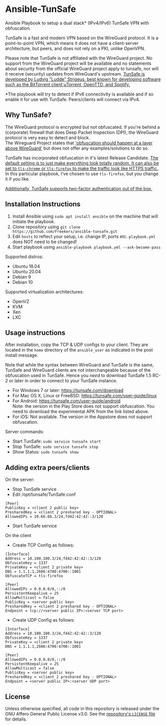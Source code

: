 # Ansible-TunSafe
Ansible Playbook to setup a dual stack* (IPv4/IPv6) TunSafe VPN with obfuscation.   

TunSafe is a fast and modern VPN based on the WireGuard protocol. It is a point-to-point VPN, which means it does not have a client-server architecture, but peers, and does not rely on a PKI, unlike OpenVPN.   

Please note that TunSafe is not affiliated with the WireGuard project. No support from the WireGuard project will be available and no statements about security from the official WireGuard project apply to tunsafe, nor will it receive (security) updates from WireGuard's upstream. [TunSafe is developed by Ludvig "Ludde" Strigeus, best known for developing software such as the BitTorrent client μTorrent, OpenTTD, and Spotify.](https://en.wikipedia.org/wiki/Ludvig_Strigeus)

*The playbook will try to detect if IPv6 connectivity is available and if so enable it for use with TunSafe. Peers/clients will connect via IPv4.

## Why TunSafe?
The WireGuard protocol is encrypted but not obfuscated. If you're behind a (corporate) firewall that does Deep Packet Inspection (DPI), the WireGuard protocol is very easy to detect and block.  
The Wireguard Project states that ['obfuscation should happen at a layer above WireGuard'](https://www.wireguard.com/known-limitations/) but does not offer any examples/solutions to do so.

TunSafe has incorporated obfuscation in it's latest Release Candidate.
[The default setting is to just make everything look totally random. It can also be set to `tls-chrome` or `tls-firefox` to make the traffic look like HTTPS traffic.](https://tunsafe.com/downloads/ChangeLog.txt).  In this particular playbook, I've chosen to use `tls-firefox`, but you change it if you like.

[Additionally, TunSafe supports two-factor authentication out of the box.](https://tunsafe.com/user-guide/2fa)

## Installation Instructions
1. Install Ansible using `sudo apt install ansible` on the machine that will initiate the playbook.
2. Clone repository using `git clone https://github.com/Freekers/ansible-tunsafe.git`
3. Edit `hosts` to reflect your setup, i.e. change IP, ports etc. `playbook.yml` does NOT need to be changed!
4. Start playbook using `ansible-playbook playbook.yml --ask-become-pass`   

Supported distros:
- Ubuntu 18.04
- Ubuntu 20.04
- Debian 9
- Debian 10

Supported virtualization architectures:
- OpenVZ
- KVM
- Xen
- LXC

## Usage instructions

After installation, copy the TCP & UDP configs to your client. They are located in the `home` directory of the `ansible_user` as indicated in the post install message.

Note that while the syntax between WireGuard and TunSafe is the same, TunSafe and WireGuard clients are not interchangeable because of the obfuscation used in TunSafe. Hence you _need_ to download TunSafe 1.5 RC-2 or later in order to connect to your TunSafe instance.

- For Windows 7 or later: https://tunsafe.com/download
- For Mac OS X, Linux or FreeBSD: https://tunsafe.com/user-guide/linux
- For Android: https://tunsafe.com/user-guide/android  
Note: the version in the Play Store does not support obfuscation. You need to download the experimental APK from the link listed above.
- For iOS: Not available. The version in the Appstore does not support obfuscation.

Server commands:
- Start TunSafe: `sudo service tunsafe start`
- Stop TunSafe: `sudo service tunsafe stop`
- Show Status: `sudo tunsafe show`

## Adding extra peers/clients
On the server:
- Stop TunSafe service
- Edit /opt/tunsafe/TunSafe.conf
```
[Peer]
PublicKey = <client 2 public key>
PresharedKey = <client 2 preshared key - OPTIONAL>
AllowedIPs = 10.66.66.3/24,fd42:42:42::3/120
```
- Start TunSafe service

On the client
- Create TCP Config as follows:
```
[Interface]
Address = 10.100.100.3/24,fd42:42:42::3/120
ObfuscateKey = 1337
PrivateKey = <client 2 private key>
DNS = 1.1.1.1,2606:4700:4700::1001
ObfuscateTCP = tls-firefox

[Peer]
AllowedIPs = 0.0.0.0/0,::/0
PersistentKeepalive = 25
AllowMulticast = false
PublicKey = <server public key>
PresharedKey = <client 2 preshared key - OPTIONAL>
Endpoint = tcp://<server public IP>:<server TCP port>
```
- Create UDP Config as follows:
```
[Interface]
Address = 10.100.100.3/24,fd42:42:42::3/120
ObfuscateKey = 1337
PrivateKey = <client 2 private key>
DNS = 1.1.1.1,2606:4700:4700::1001

[Peer]
AllowedIPs = 0.0.0.0/0,::/0
PersistentKeepalive = 25
AllowMulticast = false
PublicKey = <server public key>
PresharedKey = <client 2 preshared key - OPTIONAL>
Endpoint = <server public IP>:<server UDP port>
```

## License
Unless otherwise specified, all code in this repository is released under the GNU Affero General Public License v3.0. See the [repository's `LICENSE` file](https://github.com/Freekers/ansible-tunsafe/blob/master/LICENSE) for details.